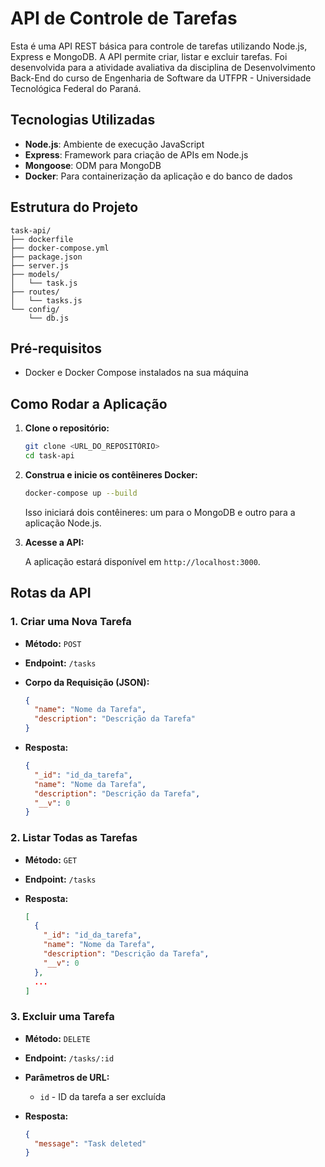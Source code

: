 # API de Controle de Tarefas

Esta é uma API REST básica para controle de tarefas utilizando Node.js, Express e MongoDB. A API permite criar, listar e excluir tarefas.
Foi desenvolvida para a atividade avaliativa da disciplina de Desenvolvimento Back-End do curso de Engenharia de Software da UTFPR - Universidade Tecnológica Federal do Paraná.

## Tecnologias Utilizadas

- **Node.js**: Ambiente de execução JavaScript
- **Express**: Framework para criação de APIs em Node.js
- **Mongoose**: ODM para MongoDB
- **Docker**: Para containerização da aplicação e do banco de dados

## Estrutura do Projeto

```
task-api/
├── dockerfile
├── docker-compose.yml
├── package.json
├── server.js
├── models/
│   └── task.js
├── routes/
│   └── tasks.js
└── config/
    └── db.js
```

## Pré-requisitos

- Docker e Docker Compose instalados na sua máquina

## Como Rodar a Aplicação

1. **Clone o repositório:**

   ```bash
   git clone <URL_DO_REPOSITÓRIO>
   cd task-api
   ```

2. **Construa e inicie os contêineres Docker:**

   ```bash
   docker-compose up --build
   ```

   Isso iniciará dois contêineres: um para o MongoDB e outro para a aplicação Node.js.

3. **Acesse a API:**

   A aplicação estará disponível em `http://localhost:3000`.

## Rotas da API

### 1. Criar uma Nova Tarefa

- **Método:** `POST`
- **Endpoint:** `/tasks`
- **Corpo da Requisição (JSON):**

  ```json
  {
    "name": "Nome da Tarefa",
    "description": "Descrição da Tarefa"
  }
  ```

- **Resposta:**

  ```json
  {
    "_id": "id_da_tarefa",
    "name": "Nome da Tarefa",
    "description": "Descrição da Tarefa",
    "__v": 0
  }
  ```

### 2. Listar Todas as Tarefas

- **Método:** `GET`
- **Endpoint:** `/tasks`

- **Resposta:**

  ```json
  [
    {
      "_id": "id_da_tarefa",
      "name": "Nome da Tarefa",
      "description": "Descrição da Tarefa",
      "__v": 0
    },
    ...
  ]
  ```

### 3. Excluir uma Tarefa

- **Método:** `DELETE`
- **Endpoint:** `/tasks/:id`
- **Parâmetros de URL:**
  - `id` - ID da tarefa a ser excluída

- **Resposta:**

  ```json
  {
    "message": "Task deleted"
  }
  ```
